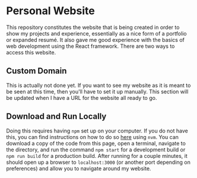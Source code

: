 # Personal Website

This repository constitutes the website that is being created in order to show my projects and experience, essentially as a nice form of a portfolio or expanded resumé. It also gave me good experience with the basics of web development using the React framework. There are two ways to access this website.

## Custom Domain
This is actually not done yet. If you want to see my website as it is meant to be seen at this time, then you'll have to set it up manually. This section will be updated when I have a URL for the website all ready to go.

## Download and Run Locally
Doing this requires having <code>npm</code> set up on your computer. If you do not have this, you can find instructions on how to do so [here](https://github.com/nvm-sh/nvm) using <code>nvm</code>. You can download a copy of the code from this page, open a terminal, navigate to the directory, and run the command <code>npm start</code> for a development build or <code>npm run build</code> for a production build. After running for a couple minutes, it should open up a browser to <code>localhost:3000</code> (or another port depending on preferences) and allow you to navigate around my website.
